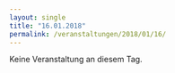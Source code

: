 ```yaml
---
layout: single
title: "16.01.2018"
permalink: /veranstaltungen/2018/01/16/
---
```


Keine Veranstaltung an diesem Tag.
